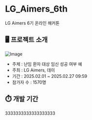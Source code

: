 # LG_Aimers_6th

LG Aimers 6기 온라인 해커톤

## 🖥️ 프로젝트 소개
![Image](https://github.com/user-attachments/assets/537effae-1740-4f6a-89a8-2b216e35c22e)

- 주제 : 난임 환자 대상 임신 성공 여부 예
- 주최 : LG Aimers, 데이
- 기간 : 2025.02.01 ~ 2025.02.27 09:59
- 참가자 수 : 1570명



## ⏱️ 개발 기간
3333333333333333333
